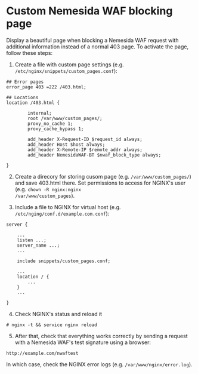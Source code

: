 # Custom Nemesida WAF blocking page

Display a beautiful page when blocking a Nemesida WAF request with additional information instead of a normal 403 page. To activate the page, follow these steps:

1. Create a file with custom page settings (e.g. <code>/etc/nginx/snippets/custom_pages.conf</code>):
```
## Error pages
error_page 403 =222 /403.html;

## Locations
location /403.html {

        internal;
        root /var/www/custom_pages/;
        proxy_no_cache 1;
        proxy_cache_bypass 1;

        add_header X-Request-ID $request_id always;
        add_header Host $host always;
        add_header X-Remote-IP $remote_addr always;
        add_header NemesidaWAF-BT $nwaf_block_type always;

}
```

2. Create a direcory for storing cusom page (e.g. <code>/var/www/custom_pages/</code>) and save 403.html there. Set permissions to access for NGINX's user (e.g. <code>chown -R nginx:nginx /var/www/custom_pages</code>).

3. Include a file to NGINX for virtual host (e.g. <code>/etc/nging/conf.d/example.com.conf</code>):
```
server {

    ...
    listen ...;
    server_name ...;
    ...

    include snippets/custom_pages.conf;

    ...
    location / {
        ...
    }
    ...

}
```

4. Check NGINX's status and reload it
```
# nginx -t && service nginx reload
```

5. After that, check that everything works correctly by sending a request with a Nemesida WAF's test signature using a browser:
```
http://example.com/nwaftest
```

In which case, check the NGINX error logs (e.g. <code>/var/www/nginx/error.log</code>).